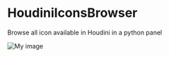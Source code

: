 # HoudiniIconsBrowser

Browse all icon available in Houdini in a python panel

![My image](http://cgtoolbox.com/wp-content/uploads/2017/12/houdini_icon_browser.png)
